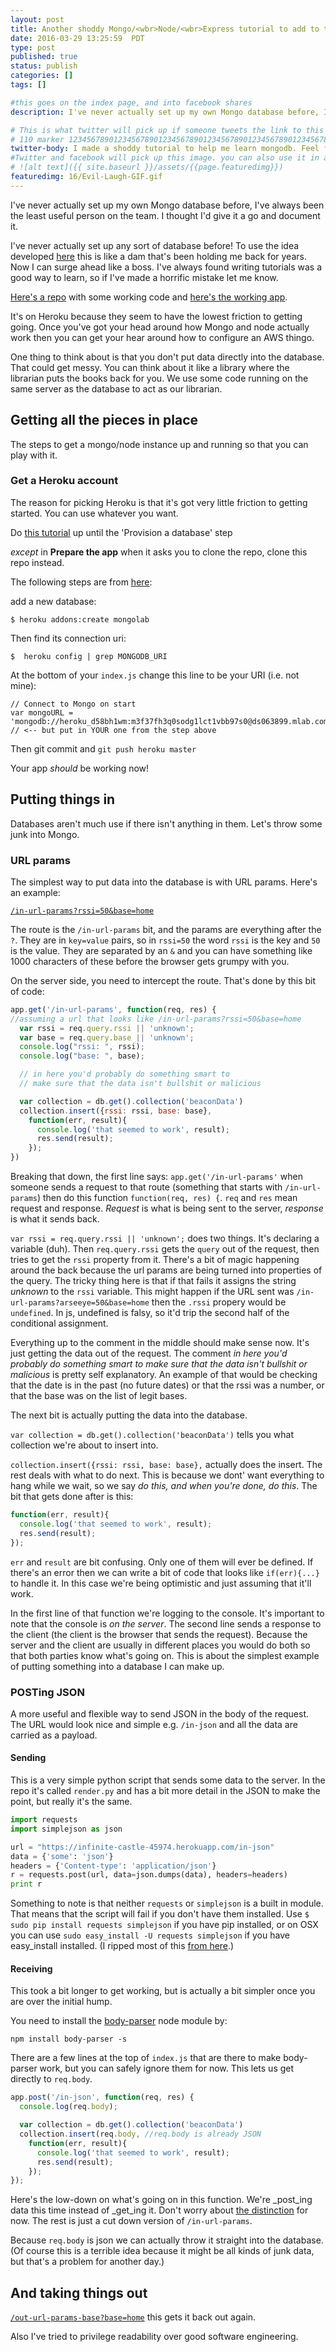 ```yaml
---
layout: post
title: Another shoddy Mongo/<wbr>Node/<wbr>Express tutorial to add to the pile
date: 2016-03-29 13:25:59  PDT
type: post
published: true
status: publish
categories: []
tags: []

#this goes on the index page, and into facebook shares
description: I've never actually set up my own Mongo database before, I've always been the least useful person on the team. I thought I'd give it a go and document it.

# This is what twitter will pick up if someone tweets the link to this page 
# 110 marker 1234567890123456789012345678901234567890123456789012345678901234567890123456789012345678901234567890123456789
twitter-body: I made a shoddy tutorial to help me learn mongodb. Feel free to tear strips off it.
#Twitter and facebook will pick up this image. you can also use it in a post with:
# ![alt text]({{ site.baseurl }}/assets/{{page.featuredimg}}) 
featuredimg: 16/Evil-Laugh-GIF.gif
---
```


I've never actually set up my own Mongo database before, I've always been the least useful person on the team. I thought I'd give it a go and document it.

I've never actually set up any sort of database before! To use the idea developed [here](http://notionparallax.co.uk/2016/progress-enabling-more-progress) this is like a dam that's been holding me back for years. Now I can surge ahead like a boss. I've always found writing tutorials was a good way to learn, so if I've made a horrific mistake let me know.   

[Here's a repo](https://github.com/notionparallax/SimpleMongNode) with some working code and [here's the working app](https://infinite-castle-45974.herokuapp.com/).

It's on Heroku because they seem to have the lowest friction to getting going. Once you've got your head around how Mongo and node actually work then you can get your hear around how to configure an AWS thingo.

One thing to think about is that you don't put data directly into the database. That could get messy. You can think about it like a library where the librarian puts the books back for you. We use some code running on the same server as the database to act as our librarian.

## Getting all the pieces in place

The steps to get a mongo/node instance up and running so that you can play with it.

### Get a Heroku account

The reason for picking Heroku is that it's got very little friction to getting started. You can use whatever you want.

Do [this tutorial](https://devcenter.heroku.com/articles/getting-started-with-nodejs##introduction) up until the 'Provision a database' step

_except_ in **Prepare the app** when it asks you to clone the repo, clone this repo instead.

The following steps are from [here](https://devcenter.heroku.com/articles/mongolab##adding-mlab-as-a-heroku-add-on):

add a new database:

    $ heroku addons:create mongolab

Then find its connection uri:

    $  heroku config | grep MONGODB_URI

At the bottom of your `index.js` change this line to be your URI (i.e. not mine):

    // Connect to Mongo on start
    var mongoURL = 'mongodb://heroku_d58bh1wm:m3f37fh3q0sodg1lct1vbb97s0@ds063899.mlab.com:63899/heroku_d58bh1wm'; // <-- but put in YOUR one from the step above

Then git commit and `git push heroku master`

Your app _should_ be working now!

## Putting things in

Databases aren't much use if there isn't anything in them. Let's throw some junk into Mongo. 

### URL params

The simplest way to put data into the database is with URL params. Here's an example:

[`/in-url-params?rssi=50&base=home`](https://infinite-castle-45974.herokuapp.com/in-url-params?rssi=50&base=home) 

The route is the `/in-url-params` bit, and the params are everything after the `?`. They are in `key=value` pairs, so in `rssi=50` the word `rssi` is the key and `50` is the value. They are separated by an `&` and you can have something like 1000 characters of these before the browser gets grumpy with you.

On the server side, you need to intercept the route. That's done by this bit of code:

~~~ js
app.get('/in-url-params', function(req, res) {
//assuming a url that looks like /in-url-params?rssi=50&base=home
  var rssi = req.query.rssi || 'unknown';
  var base = req.query.base || 'unknown';
  console.log("rssi: ", rssi);
  console.log("base: ", base);

  // in here you'd probably do something smart to 
  // make sure that the data isn't bullshit or malicious

  var collection = db.get().collection('beaconData')
  collection.insert({rssi: rssi, base: base},
    function(err, result){
      console.log('that seemed to work', result);
      res.send(result);
    });
})
~~~

Breaking that down, the first line says: `app.get('/in-url-params'` when someone sends a request to that route (something that starts with `/in-url-params`) then do this function `function(req, res) {`. `req` and `res` mean request and response. _Request_ is what is being sent to the server, _response_ is what it sends back. 

`var rssi = req.query.rssi || 'unknown';` does two things. It's declaring a variable (duh). Then `req.query.rssi` gets the `query` out of the request, then tries to get the `rssi` property from it. There's a bit of magic happening around the back because the url params are being turned into properties of the query. The tricky thing here is that if that fails it assigns the string _unknown_ to the `rssi` variable. This might happen if the URL sent was `/in-url-params?arseeye=50&base=home` then the `.rssi` propery would be `undefined`. In js, undefined is falsy, so it'd trip the second half of the conditional assignment.

Everything up to the comment in the middle should make sense now. It's just getting the data out of the request. The comment _in here you'd probably do something smart to make sure that the data isn't bullshit or malicious_ is pretty self explanatory. An example of that would be checking that the date is in the past (no future dates) or that the rssi was a number, or that the base was on the list of legit bases.

The next bit is actually putting the data into the database. 

`var collection = db.get().collection('beaconData')` tells you what collection we're about to insert into.

`collection.insert({rssi: rssi, base: base},` actually does the insert. The rest deals with what to do next. This is because we dont' want everything to hang while we wait, so we say _do this, and when you're done, do this_. The bit that gets done after is this:

~~~ js
function(err, result){
  console.log('that seemed to work', result);
  res.send(result);
});
~~~

`err` and `result` are bit confusing. Only one of them will ever be defined. If there's an error then we can write a bit of code that looks like `if(err){...}` to handle it. In this case we're being optimistic and just assuming that it'll work. 

In the first line of that function we're logging to the console. It's important to note that the console is _on the server_. The second line sends a response to the client (the client is the browser that sends the request). Because the server and the client are usually in different places you would do both so that both parties know what's going on. This is about the simplest example of putting something into a database I can make up.

### POSTing JSON

A more useful and flexible way to send JSON in the body of the request. The URL would look nice and simple e.g. `/in-json` and all the data are carried as a payload.

#### Sending

This is a very simple python script that sends some data to the server. In the repo it's called `render.py` and has a bit more detail in the JSON to make the point, but really it's the same.

~~~ python
import requests 
import simplejson as json

url = "https://infinite-castle-45974.herokuapp.com/in-json"
data = {'some': 'json'}
headers = {'Content-type': 'application/json'}
r = requests.post(url, data=json.dumps(data), headers=headers)
print r
~~~

Something to note is that neither `requests` or `simplejson` is a built in module. That means that the script will fail if you don't have them installed. Use `$ sudo pip install requests simplejson` if you have pip installed, or 
on OSX you can use `sudo easy_install -U requests simplejson` if you have easy_install installed. (I ripped most of this [from here](http://stackoverflow.com/questions/17309288/importerror-no-module-named-requests).)

#### Receiving

This took a bit longer to get working, but is actually a bit simpler once you are over the initial hump.

You need to install the [body-parser](https://www.npmjs.com/package/body-parser) node module by:

`npm install body-parser -s`

There are a few lines at the top of `index.js` that are there to make body-parser work, but you can safely ignore them for now. This lets us get directly to `req.body`.

~~~ js
app.post('/in-json', function(req, res) {
  console.log(req.body);

  var collection = db.get().collection('beaconData')
  collection.insert(req.body, //req.body is already JSON
    function(err, result){
      console.log('that seemed to work', result);
      res.send(result);
    });
});
~~~

Here's the low-down on what's going on in this function. We're _post_ing data this time instead of _get_ing it. Don't worry about [the distinction](http://stackoverflow.com/questions/3477333/what-is-the-difference-between-post-and-get) for now. The rest is just a cut down version of `/in-url-params`.

Because `req.body` is json we can actually throw it straight into the database. (Of course this is a terrible idea because it might be all kinds of junk data, but that's a problem for another day.)

## And taking things out

[`/out-url-params-base?base=home`](https://infinite-castle-45974.herokuapp.com/out-url-params-base?base=home) this gets it back out again.

Also I've tried to privilege readability over good software engineering.
